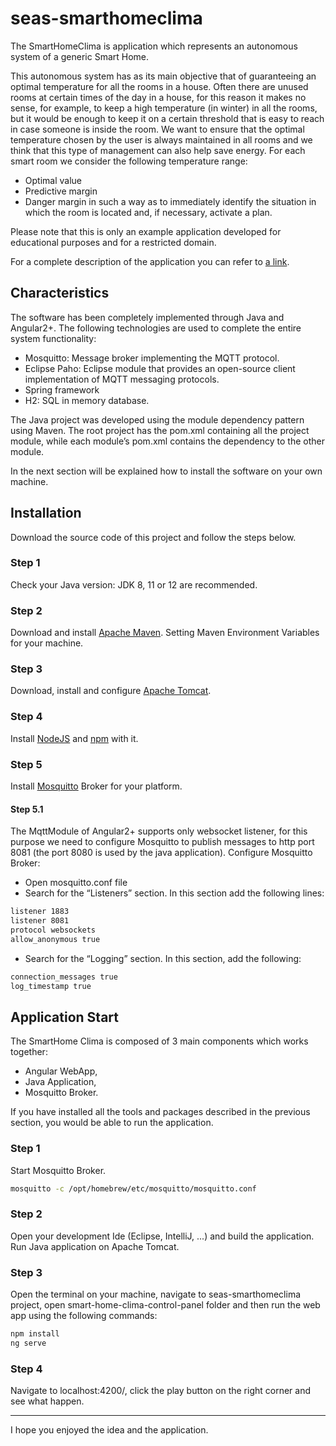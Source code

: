 # seas-smarthomeclima
The SmartHomeClima is application which represents an autonomous system of a generic Smart Home.

This autonomous system has as its main objective that of guaranteeing an optimal temperature for all
the rooms in a house. Often there are unused rooms at certain times of the day in a house, for this reason it makes no sense, for example, to keep a high temperature (in winter) in all the rooms, but it would be enough to keep it on a certain threshold that is easy to reach in case someone is inside the room.
We want to ensure that the optimal temperature chosen by the user is always maintained in all rooms and we think that this type of management can also help save energy.
For each smart room we consider the following temperature range:
- Optimal value
- Predictive margin
- Danger margin
in such a way as to immediately identify the situation in which the room is located and, if necessary, activate a plan.

Please note that this is only an example application developed for educational purposes and for a restricted domain.

For a complete description of the application you can refer to [a link](https://github.com/daviRoma/seas-smarthomeclima/SmartHomeClima_Documentation.pdf).

## Characteristics
The software has been completely implemented through Java and Angular2+. The following technologies
are used to complete the entire system functionality:
- Mosquitto: Message broker implementing the MQTT protocol.
- Eclipse Paho: Eclipse module that provides an open-source client implementation of MQTT
messaging protocols.
- Spring framework
- H2: SQL in memory database.

The Java project was developed using the module dependency pattern using Maven. The root project has the pom.xml containing all the project module, while each module’s pom.xml contains the dependency to the other module.

In the next section will be explained how to install the software on your own machine.

## Installation
Download the source code of this project and follow the steps below.

### Step 1
Check your Java version: JDK 8, 11 or 12 are recommended.

### Step 2
Download and install [Apache Maven](https://maven.apache.org/download.cgi).
Setting Maven Environment Variables for your machine.

### Step 3
Download, install and configure [Apache Tomcat](https://tomcat.apache.org/download-90.cgi).

### Step 4
Install [NodeJS](https://nodejs.org/it/) and [npm](https://www.npmjs.com/) with it.

### Step 5
Install [Mosquitto](https://mosquitto.org/download/) Broker for your platform.

#### Step 5.1
The MqttModule of Angular2+ supports only websocket listener, for this purpose we need to configure Mosquitto to publish messages to http port 8081 (the port 8080 is used by the java application).
Configure Mosquitto Broker:
- Open mosquitto.conf file
- Search for the “Listeners” section. In this section add the following lines:

```bash
listener 1883
listener 8081
protocol websockets
allow_anonymous true
```
- Search for the “Logging” section. In this section, add the following:
```bash
connection_messages true
log_timestamp true
```

## Application Start
The SmartHome Clima is composed of 3 main components which works together:
- Angular WebApp,
- Java Application,
- Mosquitto Broker.

If you have installed all the tools and packages described in the previous section, you would be able to run the application. 

### Step 1
Start Mosquitto Broker.

```bash
mosquitto -c /opt/homebrew/etc/mosquitto/mosquitto.conf
```

### Step 2
Open your development Ide (Eclipse, IntelliJ, ...) and build the application.
Run Java application on Apache Tomcat.

### Step 3
Open the terminal on your machine, navigate to seas-smarthomeclima project, open smart-home-clima-control-panel folder and then run the web app using the following commands:

```bash
npm install
ng serve
```

### Step 4
Navigate to localhost:4200/, click the play button on the right corner and see what happen.

------------------------------------------------------------------------------------------

I hope you enjoyed the idea and the application.